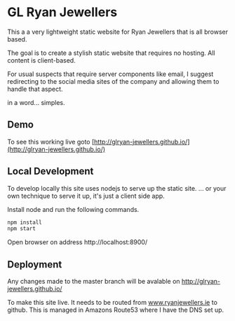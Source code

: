 # GL Ryan Jewellers

This a a very lightweight static website for Ryan Jewellers that is all browser based.

The goal is to create a stylish static website that requires no hosting.
All content is client-based.

For usual suspects that require server components like email, I suggest
redirecting to the social media sites of the company and allowing them to handle
that aspect.

in a word... simples.

## Demo

To see this working live goto [http://glryan-jewellers.github.io/](http://glryan-jewellers.github.io/)

## Local Development

To develop locally this site uses nodejs to serve up the static site.
... or your own technique to serve it up, it's just a client side app.

Install node and run the following commands.

``` bash
npm install
npm start
```

Open browser on address http://localhost:8900/

## Deployment

Any changes made to the master branch will be avalable on http://glryan-jewellers.github.io/

To make this site live. It needs to be routed from www.ryanjewellers.ie to github.
This is managed in Amazons Route53 where I have the DNS set up.
